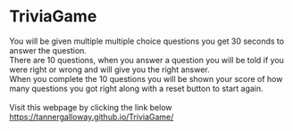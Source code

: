 # TriviaGame
You will be given multiple multiple choice questions you get 30 seconds to answer the question. <br />
There are 10 questions, when you answer a question you will be told if you were right or wrong and will give you the right answer. <br />
When you complete the 10 questions you will be shown your score of how many questions you got right along with a reset button to start again. <br />
<br />
Visit this webpage by clicking the link below <br />
https://tannergalloway.github.io/TriviaGame/
